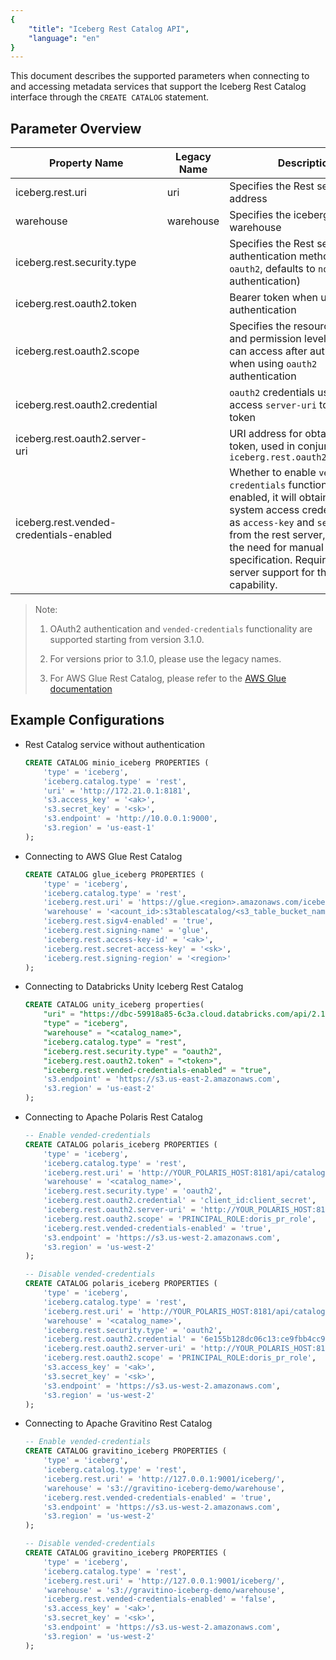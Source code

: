 ```yaml
---
{
    "title": "Iceberg Rest Catalog API",
    "language": "en"
}
---
```


This document describes the supported parameters when connecting to and accessing metadata services that support the Iceberg Rest Catalog interface through the `CREATE CATALOG` statement.

## Parameter Overview

| Property Name | Legacy Name | Description | Default Value | Required |
| --- | --- | --- | --- | --- | 
| iceberg.rest.uri | uri | Specifies the Rest service address | - | Yes |
| warehouse | warehouse | Specifies the iceberg warehouse | - | Yes |
| iceberg.rest.security.type | | Specifies the Rest service authentication method, supports `oauth2`, defaults to `none` (no authentication) | `none` | No |
| iceberg.rest.oauth2.token | | Bearer token when using `oauth2` authentication | - | No |
| iceberg.rest.oauth2.scope | | Specifies the resource scope and permission level that users can access after authorization when using `oauth2` authentication | - | No |
| iceberg.rest.oauth2.credential | | `oauth2` credentials used to access `server-uri` to obtain token | - | No |
| iceberg.rest.oauth2.server-uri | | URI address for obtaining `oauth2` token, used in conjunction with `iceberg.rest.oauth2.credential` | - | No |
| iceberg.rest.vended-credentials-enabled | | Whether to enable `vended-credentials` functionality. When enabled, it will obtain storage system access credentials such as `access-key` and `secret-key` from the rest server, eliminating the need for manual specification. Requires rest server support for this capability. | `false` | No |

> Note:
>
> 1. OAuth2 authentication and `vended-credentials` functionality are supported starting from version 3.1.0.
>
> 2. For versions prior to 3.1.0, please use the legacy names.
>
> 3. For AWS Glue Rest Catalog, please refer to the [AWS Glue documentation](./aws-glue.md)

## Example Configurations

- Rest Catalog service without authentication

    ```sql
    CREATE CATALOG minio_iceberg PROPERTIES (
        'type' = 'iceberg',
        'iceberg.catalog.type' = 'rest',
        'uri' = 'http://172.21.0.1:8181',
        's3.access_key' = '<ak>',
        's3.secret_key' = '<sk>',
        's3.endpoint' = 'http://10.0.0.1:9000',
        's3.region' = 'us-east-1'
    );
    ```

- Connecting to AWS Glue Rest Catalog

    ```sql
    CREATE CATALOG glue_iceberg PROPERTIES (
        'type' = 'iceberg',
        'iceberg.catalog.type' = 'rest',
        'iceberg.rest.uri' = 'https://glue.<region>.amazonaws.com/iceberg',
        'warehouse' = '<acount_id>:s3tablescatalog/<s3_table_bucket_name>',
        'iceberg.rest.sigv4-enabled' = 'true',
        'iceberg.rest.signing-name' = 'glue',
        'iceberg.rest.access-key-id' = '<ak>',
        'iceberg.rest.secret-access-key' = '<sk>',
        'iceberg.rest.signing-region' = '<region>'
    );
    ```

- Connecting to Databricks Unity Iceberg Rest Catalog

    ```sql
    CREATE CATALOG unity_iceberg properties(
        "uri" = "https://dbc-59918a85-6c3a.cloud.databricks.com/api/2.1/unity-catalog/iceberg-rest/",
        "type" = "iceberg",
        "warehouse" = "<catalog_name>",
        "iceberg.catalog.type" = "rest",
        "iceberg.rest.security.type" = "oauth2",
        "iceberg.rest.oauth2.token" = "<token>",
        "iceberg.rest.vended-credentials-enabled" = "true",
        's3.endpoint' = 'https://s3.us-east-2.amazonaws.com',
        's3.region' = 'us-east-2'
    );
    ```

- Connecting to Apache Polaris Rest Catalog

    ```sql
    -- Enable vended-credentials
    CREATE CATALOG polaris_iceberg PROPERTIES (
        'type' = 'iceberg',
        'iceberg.catalog.type' = 'rest',
        'iceberg.rest.uri' = 'http://YOUR_POLARIS_HOST:8181/api/catalog',
        'warehouse' = '<catalog_name>',
        'iceberg.rest.security.type' = 'oauth2',
        'iceberg.rest.oauth2.credential' = 'client_id:client_secret',
        'iceberg.rest.oauth2.server-uri' = 'http://YOUR_POLARIS_HOST:8181/api/catalog/v1/oauth/tokens',
        'iceberg.rest.oauth2.scope' = 'PRINCIPAL_ROLE:doris_pr_role',
        'iceberg.rest.vended-credentials-enabled' = 'true',
        's3.endpoint' = 'https://s3.us-west-2.amazonaws.com',
        's3.region' = 'us-west-2'
    );

    -- Disable vended-credentials
    CREATE CATALOG polaris_iceberg PROPERTIES (
        'type' = 'iceberg',
        'iceberg.catalog.type' = 'rest',
        'iceberg.rest.uri' = 'http://YOUR_POLARIS_HOST:8181/api/catalog',
        'warehouse' = '<catalog_name>',
        'iceberg.rest.security.type' = 'oauth2',
        'iceberg.rest.oauth2.credential' = '6e155b128dc06c13:ce9fbb4cc91c43ff2955f2c6545239d7',
        'iceberg.rest.oauth2.server-uri' = 'http://YOUR_POLARIS_HOST:8181/api/catalog/v1/oauth/tokens',
        'iceberg.rest.oauth2.scope' = 'PRINCIPAL_ROLE:doris_pr_role',
        's3.access_key' = '<ak>',
        's3.secret_key' = '<sk>',
        's3.endpoint' = 'https://s3.us-west-2.amazonaws.com',
        's3.region' = 'us-west-2'
    );
    ```

- Connecting to Apache Gravitino Rest Catalog

    ```sql
    -- Enable vended-credentials
    CREATE CATALOG gravitino_iceberg PROPERTIES (
        'type' = 'iceberg',
        'iceberg.catalog.type' = 'rest',
        'iceberg.rest.uri' = 'http://127.0.0.1:9001/iceberg/',
        'warehouse' = 's3://gravitino-iceberg-demo/warehouse',
        'iceberg.rest.vended-credentials-enabled' = 'true',
        's3.endpoint' = 'https://s3.us-west-2.amazonaws.com',
        's3.region' = 'us-west-2'
    );

    -- Disable vended-credentials
    CREATE CATALOG gravitino_iceberg PROPERTIES (
        'type' = 'iceberg',
        'iceberg.catalog.type' = 'rest',
        'iceberg.rest.uri' = 'http://127.0.0.1:9001/iceberg/',
        'warehouse' = 's3://gravitino-iceberg-demo/warehouse',
        'iceberg.rest.vended-credentials-enabled' = 'false',
        's3.access_key' = '<ak>',
        's3.secret_key' = '<sk>',
        's3.endpoint' = 'https://s3.us-west-2.amazonaws.com',
        's3.region' = 'us-west-2'
    );
    ```
